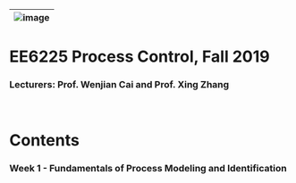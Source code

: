 |![image](https://github.com/ldkong1205/MSc-Dissertation/blob/master/IMAGE/ntu_logo.png)|
|---|
# EE6225 Process Control, Fall 2019 </center>

### Lecturers: Prof. Wenjian Cai and Prof. Xing Zhang

<br>

# Contents

### Week 1 - Fundamentals of Process Modeling and Identification
